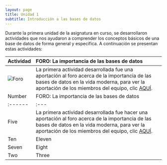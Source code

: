 ```yaml
---
layout: page
title: Unidad 1
subtitle: Introducción a las bases de datos
---
```


Durante la primera unidad de la asignatura en curso, se desarrollaron actividades que nos ayudaron a comprender los conceptos básicos de una base de datos de forma general y específica. A continuación se presentan estas actividades:

| Actividad | FORO: La importancia de las bases de datos | 
| :------ |:--- |
| ![Foro](https://basededatostec.github.io/img/foro.png) | La primera actividad desarrollada fue una aportación al foro acerca de la importancia de las bases de datos en la vida moderna, para ver la aportación de los miembros del equipo, clic [AQUÍ](http://markdowntutorial.com/). | 
| Number | FORO: La importancia de las bases de datos | 
| :------ |:--- |
| Five | La primera actividad desarrollada fue hacer una aportación al foro acerca de la importancia de las bases de datos en la vida moderna, para ver la aportación de los miembros del equipo, clic [AQUÍ](http://markdowntutorial.com/). | 
| Ten | Eleven | 
| Seven | Eight | 
| Two | Three | 
